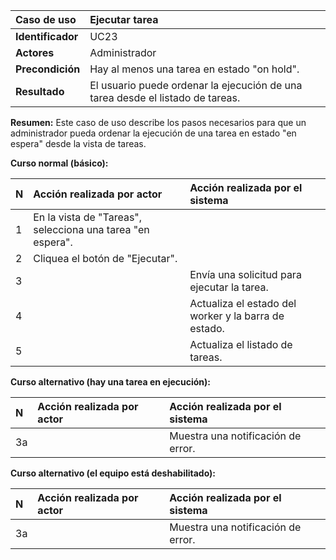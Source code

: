| **Caso de uso**      | **Ejecutar tarea** |
| :---        | :---        |
| **Identificador**      | UC23 |
| **Actores**      | Administrador |
| **Precondición**   | Hay al menos una tarea en estado "on hold". |
| **Resultado**   | El usuario puede ordenar la ejecución de una tarea desde el listado de tareas. |

**Resumen:**
Este caso de uso describe los pasos necesarios para que un administrador pueda ordenar la ejecución de una tarea en estado "en espera" desde la vista de tareas.

**Curso normal (básico):**

| **N**      | **Acción realizada por actor** | **Acción realizada por el sistema** |
| :---        | :---        | :---        |
| 1      | En la vista de "Tareas", selecciona una tarea "en espera". |  |
| 2      | Cliquea el botón de "Ejecutar". |  |
| 3      |  | Envía una solicitud para ejecutar la tarea. |
| 4      |  | Actualiza el estado del worker y la barra de estado. |
| 5      |  | Actualiza el listado de tareas. |

**Curso alternativo (hay una tarea en ejecución):**

| **N**      | **Acción realizada por actor** | **Acción realizada por el sistema** |
| :---        | :---        | :---        |
| 3a      |  | Muestra una notificación de error. |

**Curso alternativo (el equipo está deshabilitado):**

| **N**      | **Acción realizada por actor** | **Acción realizada por el sistema** |
| :---        | :---        | :---        |
| 3a      |  | Muestra una notificación de error. |
